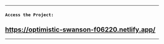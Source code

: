 --------------------------------------------------------------------------

### `Access the Project:`

## https://optimistic-swanson-f06220.netlify.app/

--------------------------------------------------------------------------
